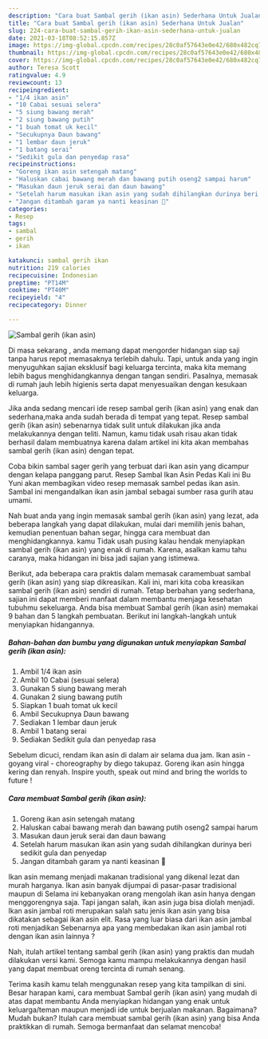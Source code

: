 ```yaml
---
description: "Cara buat Sambal gerih (ikan asin) Sederhana Untuk Jualan"
title: "Cara buat Sambal gerih (ikan asin) Sederhana Untuk Jualan"
slug: 224-cara-buat-sambal-gerih-ikan-asin-sederhana-untuk-jualan
date: 2021-03-18T08:52:15.857Z
image: https://img-global.cpcdn.com/recipes/28c0af57643e0e42/680x482cq70/sambal-gerih-ikan-asin-foto-resep-utama.jpg
thumbnail: https://img-global.cpcdn.com/recipes/28c0af57643e0e42/680x482cq70/sambal-gerih-ikan-asin-foto-resep-utama.jpg
cover: https://img-global.cpcdn.com/recipes/28c0af57643e0e42/680x482cq70/sambal-gerih-ikan-asin-foto-resep-utama.jpg
author: Teresa Scott
ratingvalue: 4.9
reviewcount: 13
recipeingredient:
- "1/4 ikan asin"
- "10 Cabai sesuai selera"
- "5 siung bawang merah"
- "2 siung bawang putih"
- "1 buah tomat uk kecil"
- "Secukupnya Daun bawang"
- "1 lembar daun jeruk"
- "1 batang serai"
- "Sedikit gula dan penyedap rasa"
recipeinstructions:
- "Goreng ikan asin setengah matang"
- "Haluskan cabai bawang merah dan bawang putih oseng2 sampai harum"
- "Masukan daun jeruk serai dan daun bawang"
- "Setelah harum masukan ikan asin yang sudah dihilangkan durinya beri sedikit gula dan penyedap"
- "Jangan ditambah garam ya nanti keasinan 🤭"
categories:
- Resep
tags:
- sambal
- gerih
- ikan

katakunci: sambal gerih ikan 
nutrition: 219 calories
recipecuisine: Indonesian
preptime: "PT14M"
cooktime: "PT40M"
recipeyield: "4"
recipecategory: Dinner

---
```



![Sambal gerih (ikan asin)](https://img-global.cpcdn.com/recipes/28c0af57643e0e42/680x482cq70/sambal-gerih-ikan-asin-foto-resep-utama.jpg)

Di masa  sekarang , anda memang dapat mengorder hidangan siap saji tanpa harus repot memasaknya terlebih dahulu. Tapi, untuk anda yang ingin menyuguhkan sajian eksklusif bagi keluarga tercinta, maka kita memang lebih bagus menghidangkannya dengan tangan sendiri. Pasalnya, memasak di rumah jauh lebih higienis serta dapat menyesuaikan dengan kesukaan keluarga.

Jika anda sedang mencari ide resep sambal gerih (ikan asin) yang enak dan sederhana,maka anda sudah berada di tempat yang tepat. Resep sambal gerih (ikan asin)  sebenarnya tidak sulit untuk dilakukan jika anda melakukannya dengan teliti. Namun, kamu tidak usah risau akan tidak berhasil dalam membuatnya 
karena dalam artikel ini kita akan membahas sambal gerih (ikan asin) dengan tepat.  

Coba bikin sambal sager gerih yang terbuat dari ikan asin yang dicampur dengan kelapa panggang parut. Resep Sambal Ikan Asin Pedas Kali ini Bu Yuni akan membagikan video resep memasak sambel pedas ikan asin. Sambal ini mengandalkan ikan asin jambal sebagai sumber rasa gurih atau umami.

Nah buat anda yang ingin memasak sambal gerih (ikan asin) yang lezat, ada beberapa langkah yang dapat dilakukan, mulai dari memilih jenis bahan, kemudian penentuan bahan segar, hingga cara membuat dan menghidangkannya. kamu Tidak usah pusing kalau hendak menyiapkan sambal gerih (ikan asin) yang enak di rumah. Karena, asalkan kamu  tahu caranya, maka hidangan ini bisa jadi sajian yang istimewa.

Berikut, ada beberapa cara praktis  dalam memasak caramembuat sambal gerih (ikan asin) yang siap dikreasikan. Kali ini, mari kita coba kreasikan sambal gerih (ikan asin) sendiri di rumah. Tetap berbahan yang sederhana, sajian ini dapat memberi manfaat dalam membantu menjaga kesehatan tubuhmu sekeluarga. Anda bisa membuat Sambal gerih (ikan asin) memakai 9 bahan dan 5 langkah pembuatan. Berikut ini langkah-langkah untuk menyiapkan hidangannya.

<!--inarticleads1-->

##### Bahan-bahan dan bumbu yang digunakan untuk menyiapkan Sambal gerih (ikan asin):

1. Ambil 1/4 ikan asin
1. Ambil 10 Cabai (sesuai selera)
1. Gunakan 5 siung bawang merah
1. Gunakan 2 siung bawang putih
1. Siapkan 1 buah tomat uk kecil
1. Ambil Secukupnya Daun bawang
1. Sediakan 1 lembar daun jeruk
1. Ambil 1 batang serai
1. Sediakan Sedikit gula dan penyedap rasa


Sebelum dicuci, rendam ikan asin di dalam air selama dua jam. Ikan asin - goyang viral - choreography by diego takupaz. Goreng ikan asin hingga kering dan renyah. Inspire youth, speak out mind and bring the worlds to future ! 

<!--inarticleads2-->

##### Cara membuat Sambal gerih (ikan asin):

1. Goreng ikan asin setengah matang
1. Haluskan cabai bawang merah dan bawang putih oseng2 sampai harum
1. Masukan daun jeruk serai dan daun bawang
1. Setelah harum masukan ikan asin yang sudah dihilangkan durinya beri sedikit gula dan penyedap
1. Jangan ditambah garam ya nanti keasinan 🤭


Ikan asin memang menjadi makanan tradisional yang dikenal lezat dan murah harganya. Ikan asin banyak dijumpai di pasar-pasar tradisional maupun di Selama ini kebanyakan orang mengolah ikan asin hanya dengan menggorengnya saja. Tapi jangan salah, ikan asin juga bisa diolah menjadi. Ikan asin jambal roti merupakan salah satu jenis ikan asin yang bisa dikatakan sebagai ikan asin elit. Rasa yang luar biasa dari ikan asin jambal roti menjadikan Sebenarnya apa yang membedakan ikan asin jambal roti dengan ikan asin lainnya ? 

Nah, itulah artikel tentang  sambal gerih (ikan asin)  yang praktis dan mudah dilakukan versi kami. Semoga kamu mampu melakukannya dengan hasil yang dapat membuat oreng tercinta di rumah senang. 

Terima kasih kamu telah menggunakan resep yang kita tampilkan di sini. Besar harapan kami, cara membuat  Sambal gerih (ikan asin) yang mudah di atas dapat membantu Anda menyiapkan hidangan yang enak untuk keluarga/teman maupun menjadi ide untuk berjualan makanan. Bagaimana? Mudah bukan? Itulah cara membuat sambal gerih (ikan asin) yang bisa Anda praktikkan di rumah. Semoga bermanfaat dan selamat mencoba!

